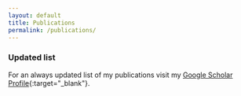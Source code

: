 ```yaml
---
layout: default
title: Publications
permalink: /publications/
---
```


### Updated list
 For an always updated list of my publications visit my [Google Scholar Profile](https://scholar.google.es/citations?user=HAOtV_AAAAAJ&hl=en){:target="_blank"}.
